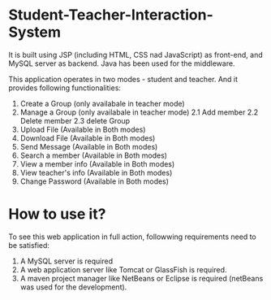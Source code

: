 # Student-Teacher-Interaction-System

It is built using JSP (including HTML, CSS nad JavaScript) as front-end, and MySQL server as backend. Java has been used for the middleware.

This application operates in two modes - student and teacher. And it provides following functionalities:
  1. Create a Group (only availabale in teacher mode)
  2. Manage a Group (only availabale in teacher mode)
     2.1 Add member
     2.2 Delete member
     2.3 delete Group
  3. Upload File (Available in Both modes)
  4. Download File (Available in Both modes)
  5. Send Message (Available in Both modes)
  6. Search a member (Available in Both modes)
  7. View a member info (Available in Both modes)
  8. View teacher's info (Available in Both modes)
  9. Change Password (Available in Both modes)

# How to use it?

To see this web application in full action, followwing requirements need to be satisfied:
1. A MySQL server is required
2. A web application server like Tomcat or GlassFish is required.
3. A maven project manager like NetBeans or Eclipse is required (netBeans was used for the development).
